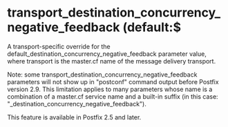 # transport_destination_concurrency_negative_feedback (default:$ 

 A transport-specific override for the
default_destination_concurrency_negative_feedback parameter value,
where transport is the master.cf name of the message delivery
transport. 

 Note: some transport_destination_concurrency_negative_feedback
parameters will not show up in "postconf" command output before
Postfix version 2.9.  This limitation applies to many parameters
whose name is a combination of a master.cf service name and a
built-in suffix (in this case:
"_destination_concurrency_negative_feedback"). 

 This feature is available in Postfix 2.5 and later. 


